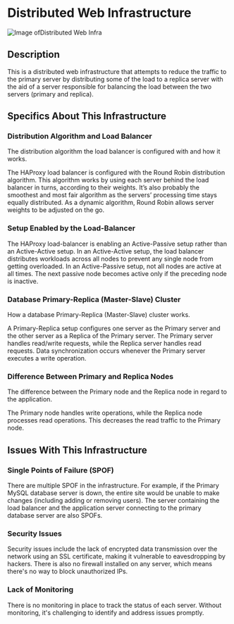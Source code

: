 # Distributed Web Infrastructure
![Image ofDistributed Web Infra](https://ibb.co/GVwtjL8)

## Description
This is a distributed web infrastructure that attempts to reduce the traffic to the primary server by distributing some of the load to a replica server with the aid of a server responsible for balancing the load between the two servers (primary and replica).

## Specifics About This Infrastructure
### Distribution Algorithm and Load Balancer
The distribution algorithm the load balancer is configured with and how it works.

The HAProxy load balancer is configured with the Round Robin distribution algorithm. This algorithm works by using each server behind the load balancer in turns, according to their weights. It’s also probably the smoothest and most fair algorithm as the servers’ processing time stays equally distributed. As a dynamic algorithm, Round Robin allows server weights to be adjusted on the go.

### Setup Enabled by the Load-Balancer
The HAProxy load-balancer is enabling an Active-Passive setup rather than an Active-Active setup. In an Active-Active setup, the load balancer distributes workloads across all nodes to prevent any single node from getting overloaded. In an Active-Passive setup, not all nodes are active at all times. The next passive node becomes active only if the preceding node is inactive.

### Database Primary-Replica (Master-Slave) Cluster
How a database Primary-Replica (Master-Slave) cluster works.

A Primary-Replica setup configures one server as the Primary server and the other server as a Replica of the Primary server. The Primary server handles read/write requests, while the Replica server handles read requests. Data synchronization occurs whenever the Primary server executes a write operation.

### Difference Between Primary and Replica Nodes
The difference between the Primary node and the Replica node in regard to the application.

The Primary node handles write operations, while the Replica node processes read operations. This decreases the read traffic to the Primary node.

## Issues With This Infrastructure
### Single Points of Failure (SPOF)
There are multiple SPOF in the infrastructure. For example, if the Primary MySQL database server is down, the entire site would be unable to make changes (including adding or removing users). The server containing the load balancer and the application server connecting to the primary database server are also SPOFs.

### Security Issues
Security issues include the lack of encrypted data transmission over the network using an SSL certificate, making it vulnerable to eavesdropping by hackers. There is also no firewall installed on any server, which means there's no way to block unauthorized IPs.

### Lack of Monitoring
There is no monitoring in place to track the status of each server. Without monitoring, it's challenging to identify and address issues promptly.

